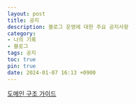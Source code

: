 ```yaml
---
layout: post
title: 공지
description: 블로그 운영에 대한 주요 공지사항
category:
- 나의 기록
- 블로그
tags: 공지
toc: true
pin: true
date: 2024-01-07 16:13 +0900
---
```

[도메인 구조 가이드](/posts/도메인-구조-가이드/)